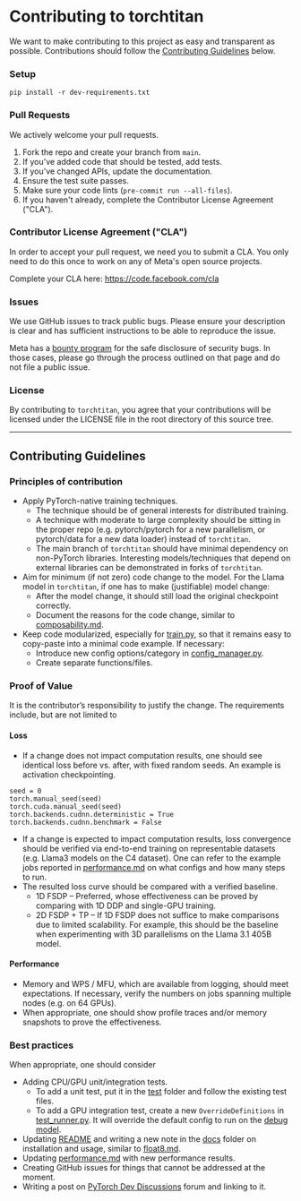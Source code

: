 # Contributing to torchtitan
We want to make contributing to this project as easy and transparent as
possible. Contributions should follow the [Contributing Guidelines](#contributing-guidelines) below.

### Setup
```
pip install -r dev-requirements.txt
```

### Pull Requests
We actively welcome your pull requests.

1. Fork the repo and create your branch from `main`.
2. If you've added code that should be tested, add tests.
3. If you've changed APIs, update the documentation.
4. Ensure the test suite passes.
5. Make sure your code lints (`pre-commit run --all-files`).
6. If you haven't already, complete the Contributor License Agreement ("CLA").

### Contributor License Agreement ("CLA")
In order to accept your pull request, we need you to submit a CLA. You only need
to do this once to work on any of Meta's open source projects.

Complete your CLA here: <https://code.facebook.com/cla>

### Issues
We use GitHub issues to track public bugs. Please ensure your description is
clear and has sufficient instructions to be able to reproduce the issue.

Meta has a [bounty program](https://www.facebook.com/whitehat/) for the safe
disclosure of security bugs. In those cases, please go through the process
outlined on that page and do not file a public issue.

### License
By contributing to `torchtitan`, you agree that your contributions will be licensed
under the LICENSE file in the root directory of this source tree.

---

## Contributing Guidelines

### Principles of contribution

- Apply PyTorch-native training techniques.
  - The technique should be of general interests for distributed training.
  - A technique with moderate to large complexity should be sitting in the proper repo (e.g. pytorch/pytorch for a new parallelism, or pytorch/data for a new data loader) instead of `torchtitan`.
  - The main branch of `torchtitan` should have minimal dependency on non-PyTorch libraries. Interesting models/techniques that depend on external libraries can be demonstrated in forks of `torchtitan`.
- Aim for minimum (if not zero) code change to the model. For the Llama model in `torchtitan`, if one has to make (justifiable) model change:
  - After the model change, it should still load the original checkpoint correctly.
  - Document the reasons for the code change, similar to [composability.md](docs/composability.md).
- Keep code modularized, especially for [train.py](train.py), so that it remains easy to copy-paste into a minimal code example. If necessary:
  - Introduce new config options/category in [config_manager.py](torchtitan/config_manager.py).
  - Create separate functions/files.

### Proof of Value

It is the contributor’s responsibility to justify the change. The requirements include, but are not limited to

#### Loss

- If a change does not impact computation results, one should see identical loss before vs. after, with fixed random seeds. An example is activation checkpointing.
```
seed = 0
torch.manual_seed(seed)
torch.cuda.manual_seed(seed)
torch.backends.cudnn.deterministic = True
torch.backends.cudnn.benchmark = False
```
- If a change is expected to impact computation results, loss convergence should be verified via end-to-end training on representable datasets (e.g. Llama3 models on the C4 dataset). One can refer to the example jobs reported in [performance.md](docs/performance.md) on what configs and how many steps to run.
- The resulted loss curve should be compared with a verified baseline.
  - 1D FSDP – Preferred, whose effectiveness can be proved by comparing with 1D DDP and single-GPU training.
  - 2D FSDP + TP – If 1D FSDP does not suffice to make comparisons due to limited scalability. For example, this should be the baseline when experimenting with 3D parallelisms on the Llama 3.1 405B model.

#### Performance
- Memory and WPS / MFU, which are available from logging, should meet expectations. If necessary, verify the numbers on jobs spanning multiple nodes (e.g. on 64 GPUs).
- When appropriate, one should show profile traces and/or memory snapshots to prove the effectiveness.

### Best practices

When appropriate, one should consider

- Adding CPU/GPU unit/integration tests.
  - To add a unit test, put it in the [test](test/) folder and follow the existing test files.
  - To add a GPU integration test, create a new `OverrideDefinitions` in [test_runner.py](test_runner.py). It will override the default config to run on the [debug model](train_configs/debug_model.toml).
- Updating [README](README.md) and writing a new note in the [docs](docs/) folder on installation and usage, similar to [float8.md](docs/float8.md).
- Updating [performance.md](docs/performance.md) with new performance results.
- Creating GitHub issues for things that cannot be addressed at the moment.
- Writing a post on [PyTorch Dev Discussions](https://dev-discuss.pytorch.org/c/distributed/6) forum and linking to it.
